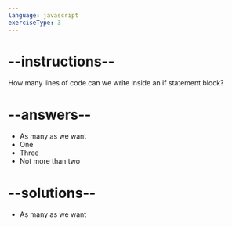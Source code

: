 ```yaml
---
language: javascript
exerciseType: 3
---
```


# --instructions--

How many lines of code can we write inside an if statement block?

# --answers--

- As many as we want
- One
- Three
- Not more than two

# --solutions--

- As many as we want
